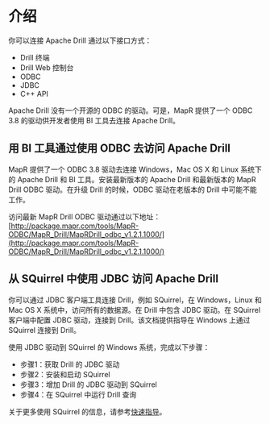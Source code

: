 # 介绍

你可以连接 Apache Drill 通过以下接口方式：
  * Drill 终端
  * Drill Web 控制台
  * ODBC
  * JDBC
  * C++ API

Apache Drill 没有一个开源的 ODBC 的驱动。可是，MapR 提供了一个 ODBC 3.8 的驱动供开发者使用 BI 工具去连接 Apache Drill。

## 用 BI 工具通过使用 ODBC 去访问 Apache Drill

MapR 提供了一个 ODBC 3.8 驱动去连接 Windows，Mac OS X 和 Linux 系统下的 Apache Drill 和 BI 工具。安装最新版本的 Apache Drill 和最新版本的 MapR Drill ODBC 驱动。在升级 Drill 的时候，ODBC 驱动在老版本的 Drill 中可能不能工作。

访问最新 MapR Drill ODBC 驱动通过以下地址：
[http://package.mapr.com/tools/MapR-ODBC/MapR_Drill/MapRDrill_odbc_v1.2.1.1000/](http://package.mapr.com/tools/MapR-ODBC/MapR_Drill/MapRDrill_odbc_v1.2.1.1000/)

## 从 SQuirrel 中使用 JDBC 访问 Apache Drill

你可以通过 JDBC 客户端工具连接 Drill，例如 SQuirrel，在 Windows，Linux 和 Mac OS X 系统中，访问所有的数据源。在 Drill 中包含 JDBC 驱动。在 SQuirrel 客户端中配置 JDBC 驱动，连接到 Drill。该文档提供指导在 Windows 上通过 SQuirrel 连接到 Drill。

使用 JDBC 驱动到 SQuirrel 的 Windows 系统，完成以下步骤：
  * 步骤1：获取 Drill 的 JDBC 驱动
  * 步骤2：安装和启动 SQuirrel
  * 步骤3：增加 Drill 的 JDBC 驱动到 SQuirrel
  * 步骤4：在 SQuirrel 中运行 Drill 查询

关于更多使用 SQuirrel 的信息，请参考[快速指导](http://squirrel-sql.sourceforge.net/user-manual/quick_start.html)。
